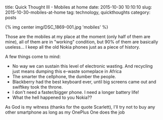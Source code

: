 title: Quick Thought III - Mobiles at home
date: 2015-10-30 10:10:10
slug: 2015-10-30-mobiles-at-home
tag: technology, quickthoughts
category: posts

{% img center img/DSC_1869-001.jpg 'mobiles' %}

Those are the mobiles at my place at the moment (only half of them are mine), all of them are in "working" condition, but 90% of them are basically useless... I keep all the old Nokia phones just as a piece of history. 

A few things come to mind:

- No way we can sustain this level of electronic wasting. And recycling just means dumping this e-waste someplace in Africa 
- The smarter the cellphone, the dumber the people.
- Blackberry had the best keyboard ever, until big screens came out and swiftkey took the throne. 
- I don't need a faster/bigger phone. I need a longer battery life!
- What the hell happened to you Nokia?? 
 
As God is my witness (thanks for the quote Scarlett), I'll try not to buy any other smartphone as long as my OnePlus One does the job
